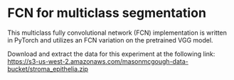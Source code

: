 # FCN for multiclass segmentation

This multiclass fully convolutional network (FCN) implementation is written in PyTorch and utilizes an FCN variation on the pretrained VGG model.

Download and extract the data for this experiment at the following link: https://s3-us-west-2.amazonaws.com/masonmcgough-data-bucket/stroma_epithelia.zip
